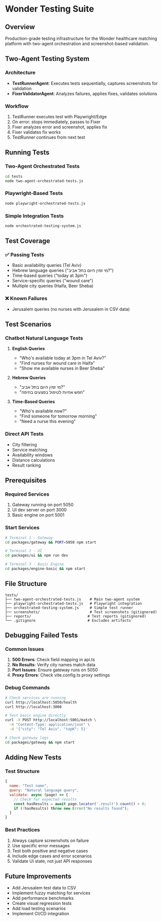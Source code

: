 # Wonder Testing Suite

## Overview
Production-grade testing infrastructure for the Wonder healthcare matching platform with two-agent orchestration and screenshot-based validation.

## Two-Agent Testing System

### Architecture
- **TestRunnerAgent**: Executes tests sequentially, captures screenshots for validation
- **FixerValidatorAgent**: Analyzes failures, applies fixes, validates solutions

### Workflow
1. TestRunner executes test with Playwright/Edge
2. On error: stops immediately, passes to Fixer
3. Fixer analyzes error and screenshot, applies fix
4. Fixer validates fix works
5. TestRunner continues from next test

## Running Tests

### Two-Agent Orchestrated Tests
```bash
cd tests
node two-agent-orchestrated-tests.js
```

### Playwright-Based Tests
```bash
node playwright-orchestrated-tests.js
```

### Simple Integration Tests
```bash
node orchestrated-testing-system.js
```

## Test Coverage

### ✅ Passing Tests
- Basic availability queries (Tel Aviv)
- Hebrew language queries ("מי זמין היום בתל אביב?")
- Time-based queries ("today at 3pm")
- Service-specific queries ("wound care")
- Multiple city queries (Haifa, Beer Sheba)

### ❌ Known Failures
- Jerusalem queries (no nurses with Jerusalem in CSV data)

## Test Scenarios

### Chatbot Natural Language Tests
1. **English Queries**
   - "Who's available today at 3pm in Tel Aviv?"
   - "Find nurses for wound care in Haifa"
   - "Show me available nurses in Beer Sheba"

2. **Hebrew Queries**
   - "מי זמין היום בתל אביב?"
   - "חפש אחיות לטיפול בפצעים בחיפה"

3. **Time-Based Queries**
   - "Who's available now?"
   - "Find someone for tomorrow morning"
   - "Need a nurse this evening"

### Direct API Tests
- City filtering
- Service matching
- Availability windows
- Distance calculations
- Result ranking

## Prerequisites

### Required Services
1. Gateway running on port 5050
2. UI dev server on port 3000
3. Basic engine on port 5001

### Start Services
```bash
# Terminal 1 - Gateway
cd packages/gateway && PORT=5050 npm start

# Terminal 2 - UI
cd packages/ui && npm run dev

# Terminal 3 - Basic Engine
cd packages/engine-basic && npm start
```

## File Structure
```
tests/
├── two-agent-orchestrated-tests.js    # Main two-agent system
├── playwright-orchestrated-tests.js   # Playwright integration
├── orchestrated-testing-system.js     # Simple test runner
├── screenshots/                       # Test screenshots (gitignored)
├── reports/                          # Test reports (gitignored)
└── .gitignore                        # Excludes artifacts
```

## Debugging Failed Tests

### Common Issues
1. **500 Errors**: Check field mapping in api.ts
2. **No Results**: Verify city names match data
3. **Port Issues**: Ensure gateway runs on 5050
4. **Proxy Errors**: Check vite.config.ts proxy settings

### Debug Commands
```bash
# Check services are running
curl http://localhost:5050/health
curl http://localhost:3000

# Test basic engine directly
curl -X POST http://localhost:5001/match \
  -H "Content-Type: application/json" \
  -d '{"city": "Tel Aviv", "topK": 5}'

# Check gateway logs
cd packages/gateway && npm start
```

## Adding New Tests

### Test Structure
```javascript
{
  name: "Test name",
  query: "Natural language query",
  validate: async (page) => {
    // Check for expected results
    const hasResults = await page.locator('.result').count() > 0;
    if (!hasResults) throw new Error("No results found");
  }
}
```

### Best Practices
1. Always capture screenshots on failure
2. Use specific error messages
3. Test both positive and negative cases
4. Include edge cases and error scenarios
5. Validate UI state, not just API responses

## Future Improvements
- Add Jerusalem test data to CSV
- Implement fuzzy matching for services
- Add performance benchmarks
- Create visual regression tests
- Add load testing scenarios
- Implement CI/CD integration
